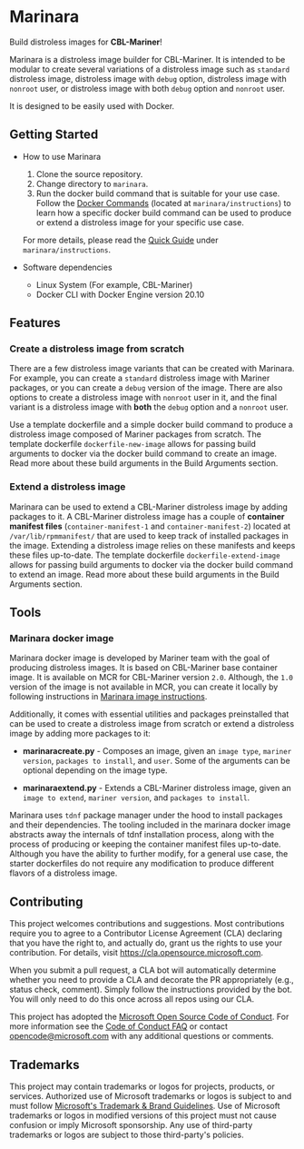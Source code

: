 # Marinara

Build distroless images for **CBL-Mariner**!

Marinara is a distroless image builder for CBL-Mariner. It is intended to be modular to create several variations of a distroless image such as `standard` distroless image, distroless image with `debug` option, distroless image with `nonroot` user, or distroless image with both `debug` option and `nonroot` user.

It is designed to be easily used with Docker.

## Getting Started
-  How to use Marinara

    1.  Clone the source repository.
    2.  Change directory to `marinara`.
    3.  Run the docker build command that is suitable for your use case. Follow the [Docker Commands](/instructions/dockercommands.md) (located at `marinara/instructions`) to learn how a specific docker build command can be used to produce or extend a distroless image for your specific use case.

    For more details, please read the [Quick Guide](/instructions/quickstart.md) under `marinara/instructions`.

-	Software dependencies
    - Linux System (For example, CBL-Mariner)
    - Docker CLI with Docker Engine version 20.10

## Features

### Create a distroless image from scratch
There are a few distroless image variants that can be created with Marinara. For example, you can create a `standard` distroless image with Mariner packages, or you can create a `debug` version of the image. There are also options to create a distroless image with `nonroot` user in it, and the final variant is a distroless image with **both** the `debug` option and a `nonroot` user.

Use a template dockerfile and a simple docker build command to produce a distroless image composed of Mariner packages from scratch. The template dockerfile `dockerfile-new-image` allows for passing build arguments to docker via the docker build command to create an image. Read more about these build arguments in the Build Arguments section.

### Extend a distroless image

Marinara can be used to extend a CBL-Mariner distroless image by adding packages to it. A CBL-Mariner distroless image has a couple of **container manifest files** (`container-manifest-1` and `container-manifest-2`) located at `/var/lib/rpmmanifest/` that are used to keep track of installed packages in the image. Extending a distroless image relies on these manifests and keeps these files up-to-date. The template dockerfile `dockerfile-extend-image` allows for passing build arguments to docker via the docker build command to extend an image. Read more about these build arguments in the Build Arguments section.

## Tools

### Marinara docker image

Marinara docker image is developed by Mariner team with the goal of producing distroless images. It is based on CBL-Mariner base container image. It is available on MCR for CBL-Mariner version `2.0`. Although, the `1.0` version of the image is not available in MCR, you can create it locally by following instructions in [Marinara image instructions](/instructions/marinaraimage.md).

Additionally, it comes with essential utilities and packages preinstalled that can be used to create a distroless image from scratch or extend a distroless image by adding more packages to it:

- **marinaracreate.py** - Composes an image, given an `image type`, `mariner version`, `packages to install`, and `user`. Some of the arguments can be optional depending on the image type.

- **marinaraextend.py** - Extends a CBL-Mariner distroless image, given an `image to extend`, `mariner version`, and `packages to install`.

Marinara uses `tdnf` package manager under the hood to install packages and their dependencies. The tooling included in the marinara docker image abstracts away the internals of tdnf installation process, along with the process of producing or keeping the container manifest files up-to-date. Although you have the ability to further modify, for a general use case, the starter dockerfiles do not require any modification to produce different flavors of a distroless image.

## Contributing

This project welcomes contributions and suggestions.  Most contributions require you to agree to a
Contributor License Agreement (CLA) declaring that you have the right to, and actually do, grant us
the rights to use your contribution. For details, visit https://cla.opensource.microsoft.com.

When you submit a pull request, a CLA bot will automatically determine whether you need to provide
a CLA and decorate the PR appropriately (e.g., status check, comment). Simply follow the instructions
provided by the bot. You will only need to do this once across all repos using our CLA.

This project has adopted the [Microsoft Open Source Code of Conduct](https://opensource.microsoft.com/codeofconduct/).
For more information see the [Code of Conduct FAQ](https://opensource.microsoft.com/codeofconduct/faq/) or
contact [opencode@microsoft.com](mailto:opencode@microsoft.com) with any additional questions or comments.

## Trademarks

This project may contain trademarks or logos for projects, products, or services. Authorized use of Microsoft 
trademarks or logos is subject to and must follow 
[Microsoft's Trademark & Brand Guidelines](https://www.microsoft.com/en-us/legal/intellectualproperty/trademarks/usage/general).
Use of Microsoft trademarks or logos in modified versions of this project must not cause confusion or imply Microsoft sponsorship.
Any use of third-party trademarks or logos are subject to those third-party's policies.

